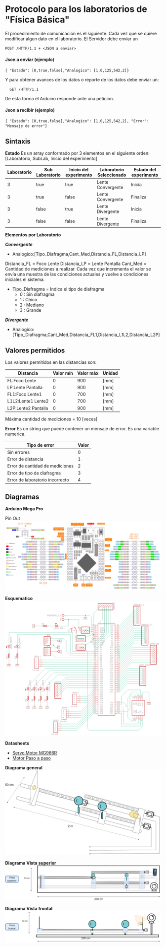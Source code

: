 # Protocolo para los laboratorios de "Física Básica"
El procedimiento de comunicación es el siguiente.
Cada vez que se quiere modificar algun dato en el laboratorio. El Servidor debe enviar un

    POST /HTTP/1.1 + <JSON a enviar>

#### Json a enviar (ejemplo)
 
    { "Estado": [0,true,false],"Analogico": [1,0,125,542,2]}

Y para obtener avances de los datos o reporte de los datos debe enviar un:

      GET /HTTP/1.1

De esta forma el Arduino responde ante una petición.

#### Json a recibir (ejemplo)
 
    { "Estado": [0,true,false],"Analogico": [1,0,125,542,2], "Error": "Mensaje de error"}

## Sintaxis

**Estado**
Es un array conformado por 3 elementos en el siguiente orden: [Laboratorio, SubLab, Inicio del experimento]

|Laboratorio  | Sub Laboratorio  | Inicio del experimento | Laboratorio Seleccionado | Estado del experimento|
|-|-----|-----|-----------------|--------|
|3|true |true |Lente Convergente|Inicia  |
|3|true |false|Lente Convergente|Finaliza|
|3|false|true |Lente Divergente |Inicia  |
|3|false|false|Lente Divergente |Finaliza|

**Elementos por Laboratorio**

***Convergente***

- Analogico:[Tipo_Diafragma,Cant_Med,Distancia_FL,Distancia_LP]

Distancia_FL = Foco Lente 
Distancia_LP = Lente Pantalla
Cant_Med = Cantidad de mediciones a realizar. Cada vez que incrementa el valor se envía una muestra de las condiciones actuales y vuelve a condiciones iniciales el sistema.
- Tipo_Diafragma = Indica el tipo de diafragma
  - 0 : Sin diafragma
  - 1 : Chico
  - 2 : Mediano
  - 3 : Grande

***Divergente***

- Analogico:[Tipo_Diafragma,Cant_Med,Distancia_FL1,Distancia_L1L2,Distancia_L2P]

## Valores permitidos

Los valores permitidos en las distancias son:

| Distancia         |Valor mín|Valor máx| Unidad |
| ----------------- |---------|---------|--------|
|FL:Foco Lente      |    0    |   900   |  [mm]  |
|LP:Lente Pantalla  |    0    |   900   |  [mm]  |
|FL1:Foco Lente1    |    0    |   700   |  [mm]  |
|L1L2:Lente1 Lente2 |    0    |   700   |  [mm]  |
|L2P:Lente2 Pantalla|    0    |   900   |  [mm]  |

Máxima cantidad de mediciones = 10 [veces]

**Error**
Es un string que puede contener un mensaje de error.
Es una variable numerica.

| Tipo de error                     |  Valor  |
|-----------------------------------|---------|
| Sin errores                       |    0    |
| Error de distancia                |    1    |
| Error de cantidad de mediciones   |    2    |
| Error de tipo de diafragma        |    3    |
| Error de laboratorio incorrecto   |    4    |

## Diagramas

**Arduino Mega Pro**

Pin Out
<img alt = "Arduino Mega Pro" src="https://raw.githubusercontent.com/RenzoVigiani/LabRem-SistemasDig/main/Imagenes/Arduino-Mega-Pro.png">

**Esquematico**
![Lab de Fisica 1](https://raw.githubusercontent.com/RenzoVigiani/LabRem-Fisica/main/Imagenes/Esquematico.png)

**Datasheets**
- [Servo Motor MG966R](https://github.com/RenzoVigiani/LabRem-Fisica/blob/main/datasheets/MG996R-Datasheet.pdf)
- [Motor Paso a paso](https://github.com/RenzoVigiani/LabRem-Fisica/blob/main/datasheets/MG996R-Datasheet.pdf)

**Diagrama general**
![Lab de Fisica 1](https://raw.githubusercontent.com/RenzoVigiani/LabRem-Fisica/main/Imagenes/diagrama_1.png)

**Diagrama Vista superior**
![Lab de Fisica 2](https://raw.githubusercontent.com/RenzoVigiani/LabRem-Fisica/main/Imagenes/diagrama_2.png)

**Diagrama Vista frontal**
![Lab de Fisica 3](https://raw.githubusercontent.com/RenzoVigiani/LabRem-Fisica/main/Imagenes/diagrama_3.png)
